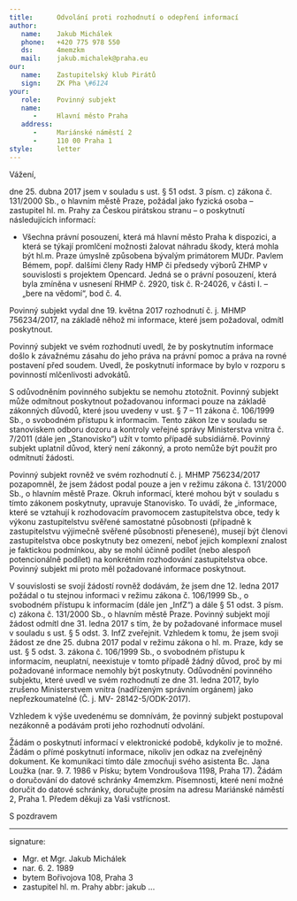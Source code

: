 ```yaml
---
title:      Odvolání proti rozhodnutí o odepření informací
author:
   name:    Jakub Michálek
   phone:   +420 775 978 550
   ds:      4memzkm
   mail:    jakub.michalek@praha.eu
our:
   name:    Zastupitelský klub Pirátů
   sign:    ZK Pha \#6124
your:
   role:    Povinný subjekt
   name:    
      -     Hlavní město Praha
   address:
      -     Mariánské náměstí 2
      -     110 00 Praha 1
style:      letter
---
```


Vážení,

dne 25. dubna 2017 jsem v souladu s ust. § 51 odst. 3 písm. c) zákona č. 131/2000 Sb., o hlavním městě Praze, požádal jako fyzická osoba – zastupitel hl. m. Prahy za Českou pirátskou stranu – o poskytnutí následujících informací:

* Všechna právní posouzení, která má hlavní město Praha k dispozici, a která se týkají promlčení možnosti žalovat náhradu škody,
která mohla být hl.m. Praze úmyslně způsobena bývalým primátorem MUDr. Pavlem Bémem, popř. dalšími členy Rady HMP či předsedy výborů ZHMP v souvislosti s projektem Opencard. Jedná se o právní posouzení, která byla zmíněna v usnesení RHMP č. 2920, tisk č. R-24026, v části I. – „bere na vědomí“, bod č. 4.

Povinný subjekt vydal dne 19. května 2017 rozhodnutí č. j. MHMP 756234/2017, na základě něhož mi informace, které jsem požadoval, odmítl poskytnout.

Povinný subjekt ve svém rozhodnutí uvedl, že by poskytnutím informace došlo k závažnému zásahu do jeho práva na právní pomoc a práva na rovné postavení před soudem. Uvedl, že poskytnutí informace by bylo v rozporu s povinností mlčenlivosti advokátů.

S odůvodněním povinného subjektu se nemohu ztotožnit. Povinný subjekt může odmítnout poskytnout požadovanou informaci pouze na základě zákonných důvodů, které jsou uvedeny v ust. § 7 – 11 zákona č. 106/1999 Sb., o svobodném přístupu k informacím. Tento zákon lze v souladu se stanoviskem odboru dozoru a kontroly veřejné správy Ministerstva vnitra č. 7/2011 (dále jen „Stanovisko“) užít v tomto případě subsidiárně. Povinný subjekt uplatnil důvod, který není zákonný, a proto nemůže být použit pro odmítnutí žádosti. 

Povinný subjekt rovněž ve svém rozhodnutí č. j. MHMP 756234/2017 pozapomněl, že jsem žádost podal pouze a jen v režimu zákona č. 131/2000 Sb., o hlavním městě Praze. Okruh informací, které mohou být v souladu s tímto zákonem poskytnuty, upravuje Stanovisko. To uvádí, že „informace, které se vztahují k rozhodovacím pravomocem zastupitelstva obce, tedy k výkonu zastupitelstvu svěřené samostatné působnosti (případně k zastupitelstvu výjimečně svěřené působnosti přenesené), musejí být členovi zastupitelstva obce poskytnuty bez omezení, neboť jejich komplexní znalost je faktickou podmínkou, aby se mohl účinně podílet (nebo alespoň potencionálně podílet) na konkrétním rozhodování zastupitelstva obce. Povinný subjekt mi proto měl požadované informace poskytnout. 

V souvislosti se svojí žádostí rovněž dodávám, že jsem dne 12. ledna 2017 požádal o tu stejnou informaci v režimu zákona č. 106/1999 Sb., o svobodném přístupu k informacím (dále jen „InfZ“) a dále § 51 odst. 3 písm. c) zákona č. 131/2000 Sb., o hlavním městě Praze. Povinný subjekt mojí žádost odmítl dne 31. ledna 2017 s tím, že by požadované informace musel v souladu s ust. § 5 odst. 3. InfZ zveřejnit. Vzhledem k tomu, že jsem svoji žádost ze dne 25. dubna 2017 podal v režimu zákona o hl. m. Praze, kdy se ust. § 5 odst. 3. zákona č. 106/1999 Sb., o svobodném přístupu k informacím, neuplatní, neexistuje v tomto případě žádný důvod, proč by mi požadované informace nemohly být poskytnuty. Odůvodnění povinného subjektu, které uvedl ve svém rozhodnutí ze dne 31. ledna 2017, bylo zrušeno Ministerstvem vnitra (nadřízeným správním orgánem) jako nepřezkoumatelné (Č. j. MV- 28142-5/ODK-2017).

Vzhledem k výše uvedenému se domnívám, že povinný subjekt postupoval nezákonně a podávám proti jeho rozhodnutí odvolání. 

Žádám o poskytnutí informací v elektronické podobě, kdykoliv je to možné. Žádám o přímé poskytnutí informace, nikoliv jen odkaz na zveřejněný dokument. Ke komunikaci tímto dále zmocňuji svého asistenta Bc. Jana Loužka (nar. 9. 7. 1986 v Písku; bytem Vondroušova 1198, Praha 17). Žádám o doručování do datové schránky 4memzkm. Písemnosti, které není možné doručit do datové schránky, doručujte prosím na adresu Mariánské náměstí 2, Praha 1. Předem děkuji za Vaši vstřícnost.

S pozdravem

---
signature: 
  - Mgr. et Mgr. Jakub Michálek
  - nar. 6. 2. 1989
  - bytem Bořivojova 108, Praha 3
  - zastupitel hl. m. Prahy
abbr:       jakub
...
